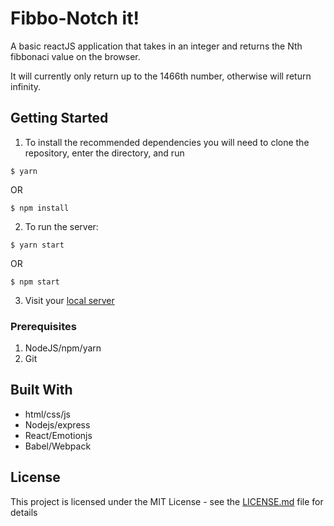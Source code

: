 # Fibbo-Notch it!

A basic reactJS application that takes in an integer and returns the Nth fibbonaci value on the browser.

It will currently only return up to the 1466th number, otherwise will return infinity.

## Getting Started

1. To install the recommended dependencies you will need to clone the repository, enter the directory, and run

```
$ yarn
```
OR
```
$ npm install
```

2. To run the server:

```
$ yarn start
```
OR
```
$ npm start
```

3. Visit your [local server](http://localhost:8080/)


### Prerequisites

1. NodeJS/npm/yarn
2. Git

## Built With

* html/css/js
* Nodejs/express
* React/Emotionjs
* Babel/Webpack

## License

This project is licensed under the MIT License - see the [LICENSE.md](LICENSE.md) file for details
